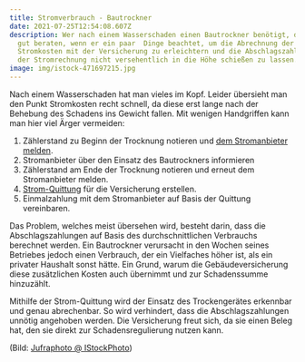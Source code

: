 ```yaml
---
title: Stromverbrauch - Bautrockner
date: 2021-07-25T12:54:08.607Z
description: Wer nach einem Wasserschaden einen Bautrockner benötigt, der ist
  gut beraten, wenn er ein paar  Dinge beachtet, um die Abrechnung der
  Stromkosten mit der Versicherung zu erleichtern und die Abschlagszahlungen auf
  der Stromrechnung nicht versehentlich in die Höhe schießen zu lassen.
image: img/istock-471697215.jpg
---
```

Nach einem Wasserschaden hat man vieles im Kopf. Leider übersieht man den Punkt Stromkosten recht schnell, da diese erst lange nach der Behebung des Schadens ins Gewicht fallen. Mit wenigen Handgriffen kann man hier viel Ärger vermeiden:

1. Zählerstand zu Beginn der Trocknung notieren und [dem Stromanbieter melden](https://www.corrently.de/service/zaehlerstand.html).
2. Stromanbieter über den Einsatz des Bautrockners informieren
3. Zählerstand am Ende der Trocknung notieren und erneut dem Stromanbieter melden.
4. [Strom-Quittung](https://corrently.de/service/quittung.html?) für die Versicherung erstellen.
5. Einmalzahlung mit dem Stromanbieter auf Basis der Quittung vereinbaren.

Das Problem, welches meist übersehen wird, besteht darin, dass die Abschlagszahlungen auf Basis des durchschnittlichen Verbrauchs berechnet werden. Ein Bautrockner verursacht in den Wochen seines Betriebes jedoch einen Verbrauch, der ein Vielfaches höher ist, als ein privater Haushalt sonst hätte. Ein Grund, warum die Gebäudeversicherung diese zusätzlichen Kosten auch übernimmt und zur Schadenssumme hinzuzählt. 

Mithilfe der Strom-Quittung wird der Einsatz des Trockengerätes erkennbar und genau abrechenbar. So wird verhindert, dass die Abschlagszahlungen unnötig angehoben werden. Die Versicherung freut sich, da sie einen Beleg hat, den sie direkt zur Schadensregulierung nutzen kann.

(Bild: [Jufraphoto @ IStockPhoto](https://www.istockphoto.com/de/portfolio/juefraphoto))